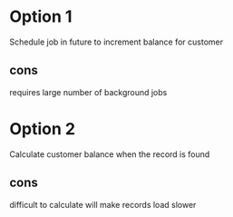 Option 1
========
Schedule job in future to increment balance for customer

## cons
  requires large number of background jobs


Option 2
=======
Calculate customer balance when the record is found

## cons
 difficult to calculate
 will make records load slower


